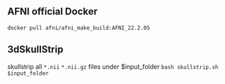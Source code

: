 ## AFNI official Docker
`docker pull afni/afni_make_build:AFNI_22.2.05`
## 3dSkullStrip
skullstrip all `*.nii` `*.nii.gz` files under $input_folder
`bash skullstrip.sh $input_folder`
